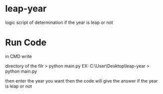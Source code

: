 # leap-yearlogic script of determination if the year is leap or not# Run Code in CMD write       directory of the filr > python main.py EX:C:\User\Desktop\leap-year > python main.pythen enter the year you want then the code will give the answer if the year is leap or not